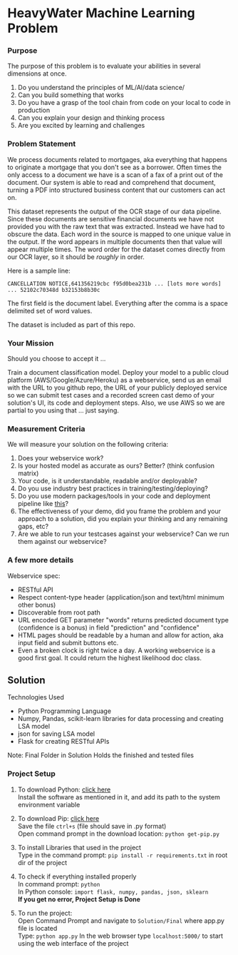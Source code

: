 # HeavyWater Machine Learning Problem

### Purpose

The purpose of this problem is to evaluate your abilities in several dimensions at once.

  1. Do you understand the principles of ML/AI/data science/<insert fancy other term here>
  1. Can you build something that works
  1. Do you have a grasp of the tool chain from code on your local to code in production
  1. Can you explain your design and thinking process
  1. Are you excited by learning and challenges


### Problem Statement

We process documents related to mortgages, aka everything that happens to originate a mortgage that you don't see as a borrower. Often times the only access to a document we have is a scan of a fax of a print out of the document. Our system is able to read and comprehend that document, turning a PDF into structured business content that our customers can act on.

This dataset represents the output of the OCR stage of our data pipeline. Since these documents are sensitive financial documents we have not provided you with the raw text that was extracted. Instead we have had to obscure the data. Each word in the source is mapped to one unique value in the output. If the word appears in multiple documents then that value will appear multiple times. The word order for the dataset comes directly from our OCR layer, so it should be _roughly_ in order.

Here is a sample line:

```
CANCELLATION NOTICE,641356219cbc f95d0bea231b ... [lots more words] ... 52102c70348d b32153b8b30c
```

The first field is the document label. Everything after the comma is a space delimited set of word values.

The dataset is included as part of this repo.

### Your Mission

Should you choose to accept it ...

Train a document classification model. Deploy your model to a public cloud platform (AWS/Google/Azure/Heroku) as a webservice, send us an email with the URL to you github repo, the URL of your publicly deployed service so we can submit test cases and a recorded screen cast demo of your solution's UI, its code and deployment steps. Also, we use AWS so we are partial to you using that ... just saying.


### Measurement Criteria

We will measure your solution on the following criteria:

  1. Does your webservice work?
  1. Is your hosted model as accurate as ours? Better? (think confusion matrix)
  1. Your code, is it understandable, readable and/or deployable?
  1. Do you use industry best practices in training/testing/deploying?
  1. Do you use modern packages/tools in your code and deployment pipeline like [this](https://stelligent.com/2016/02/08/aws-lambda-functions-aws-codepipeline-cloudformation/)?
  1. The effectiveness of your demo, did you frame the problem and your approach to a solution, did you explain your thinking and any remaining gaps, etc?
  1. Are we able to run your testcases against your webservice? Can we run them against our webservice?


### A few more details

Webservice spec:

- RESTful API
- Respect content-type header (application/json and text/html minimum other bonus)
- Discoverable from root path
- URL encoded GET parameter "words" returns predicted document type (confidence is a bonus) in field "prediction" and "confidence"
- HTML pages should be readable by a human and allow for action, aka input field and submit buttons etc.
- Even a broken clock is right twice a day. A working webservice is a good first goal. It could return the highest likelihood doc class.



## Solution
Technologies Used
 - Python Programming Language
 - Numpy, Pandas, scikit-learn libraries for data processing and creating LSA model
 - json for saving LSA model
 - Flask for creating RESTful APIs

Note: Final Folder in Solution Holds the finished and tested files

### Project Setup
 1.	To download Python: [click here](https://www.python.org/downloads/)  
	Install the software as mentioned in it, and add its path to the system environment variable

2. 	To download Pip: [click here](https://bootstrap.pypa.io/get-pip.py)  
	Save the file `ctrl+s` (file should save in .py format)  
	Open command prompt in the download location: `python get-pip.py`

3.	To install Libraries that used in the project  
	Type in the command prompt: `pip install -r requirements.txt` in root dir of the project

4.	To check if everything installed properly  
	In command prompt: `python`  
	In Python console: `import flask, numpy, pandas, json, sklearn`  
	**If you get no error, Project Setup is Done**

5. To run the project:  
	Open Command Prompt and navigate to `Solution/Final` where app.py file is located  
	Type: `python app.py`
	In the web browser type `localhost:5000/` to start using the web interface of the project  

